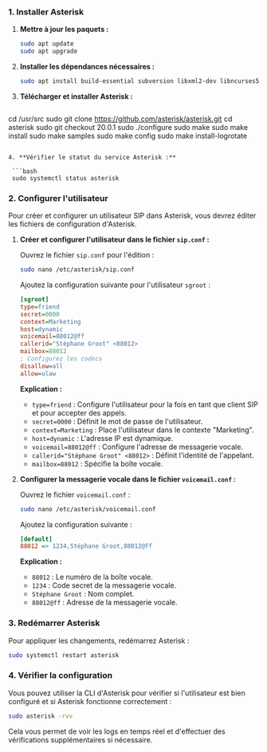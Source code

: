 
### 1. Installer Asterisk

1. **Mettre à jour les paquets :**

   ```bash
   sudo apt update
   sudo apt upgrade
   ```

2. **Installer les dépendances nécessaires :**

   ```bash
   sudo apt install build-essential subversion libxml2-dev libncurses5-dev libnewt-dev libsqlite3-dev uuid-dev
   ```

3. **Télécharger et installer Asterisk :**

   ```bash
 cd /usr/src
sudo git clone https://github.com/asterisk/asterisk.git
cd asterisk
sudo git checkout 20.0.1
sudo ./configure
sudo make
sudo make install
sudo make samples
sudo make config
sudo make install-logrotate
  ```

4. **Vérifier le statut du service Asterisk :**

   ```bash
   sudo systemctl status asterisk
   ```

### 2. Configurer l'utilisateur

Pour créer et configurer un utilisateur SIP dans Asterisk, vous devrez éditer les fichiers de configuration d'Asterisk. 

1. **Créer et configurer l'utilisateur dans le fichier `sip.conf` :**

   Ouvrez le fichier `sip.conf` pour l'édition :

   ```bash
   sudo nano /etc/asterisk/sip.conf
   ```

   Ajoutez la configuration suivante pour l'utilisateur `sgroot` :

   ```ini
   [sgroot]
   type=friend
   secret=0000
   context=Marketing
   host=dynamic
   voicemail=88012@ff
   callerid="Stéphane Groot" <88012>
   mailbox=88012
   ; Configurez les codecs
   disallow=all
   allow=ulaw
   ```

   **Explication :**
   - `type=friend` : Configure l'utilisateur pour la fois en tant que client SIP et pour accepter des appels.
   - `secret=0000` : Définit le mot de passe de l'utilisateur.
   - `context=Marketing` : Place l'utilisateur dans le contexte "Marketing".
   - `host=dynamic` : L'adresse IP est dynamique.
   - `voicemail=88012@ff` : Configure l'adresse de messagerie vocale.
   - `callerid="Stéphane Groot" <88012>` : Définit l'identité de l'appelant.
   - `mailbox=88012` : Spécifie la boîte vocale.

2. **Configurer la messagerie vocale dans le fichier `voicemail.conf` :**

   Ouvrez le fichier `voicemail.conf` :

   ```bash
   sudo nano /etc/asterisk/voicemail.conf
   ```

   Ajoutez la configuration suivante :

   ```ini
   [default]
   88012 => 1234,Stéphane Groot,88012@ff
   ```

   **Explication :**
   - `88012` : Le numéro de la boîte vocale.
   - `1234` : Code secret de la messagerie vocale.
   - `Stéphane Groot` : Nom complet.
   - `88012@ff` : Adresse de la messagerie vocale.

### 3. Redémarrer Asterisk

Pour appliquer les changements, redémarrez Asterisk :

```bash
sudo systemctl restart asterisk
```

### 4. Vérifier la configuration

Vous pouvez utiliser la CLI d'Asterisk pour vérifier si l'utilisateur est bien configuré et si Asterisk fonctionne correctement :

```bash
sudo asterisk -rvv
```

Cela vous permet de voir les logs en temps réel et d'effectuer des vérifications supplémentaires si nécessaire.

